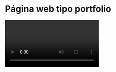 # Página web tipo portfolio

<video src=""/>

## Objetivo del proyecto

Mi proyecto implica crear una página web tipo portfolio que sea una réplica exacta del diseño de otra página portfolio que encontré en Dribble. Quiero asegurarme de que cada aspecto visual, desde la disposición de los elementos hasta los colores y efectos utilizados, sea idéntico al diseño original. Además, es crucial que mi página sea completamente responsive, adaptándose sin problemas a diferentes dispositivos como laptops, tablets y celulares. Mi objetivo es ofrecer una experiencia de usuario coherente y atractiva, manteniendo la fidelidad al diseño original en todos los aspectos.


Puedes ver el diseño original de la página <a href="https://dribbble.com/shots/24118939-Portfolio-Website">aquí</a>


>**Aclaración:**
>No utilizaré  responsive, por ahora. Por lo cual, la página actual, no podrá adaptarse a diferentes resoluciones de pantallas.

## Características de la página web

### Navegación Intuitiva:
El encabezado de la página presenta un menú que te guía a través de las diversas secciones, facilitando la navegación a lo largo de mi portfolio. Además, encontrarás botones prominentes para descargar mi currículum vitae, brindando acceso rápido a mi información profesional.

### Secciones Organizadas:
La página está estructurada en secciones o categorías que permiten una fácil ubicación de la información. Comenzando con una introducción personal en la primera sección, donde proporciono detalles sobre mí y una variedad de formas de contacto para conectarnos directamente.

### Exhibición de Habilidades y Experiencia:
En las siguientes secciones, destaco mis habilidades técnicas en la segunda sección, seguido de un desglose detallado de mi experiencia profesional en la tercera. Esto ofrece una visión completa de mis capacidades y logros hasta la fecha.

### Portafolio de Proyectos Destacados:
La cuarta sección alberga una colección de mis proyectos más destacados, presentados en orden cronológico inverso para mostrar mis habilidades en evolución. Cada proyecto se acompaña de una descripción detallada y enlaces pertinentes para explorar más a fondo.

### Acceso Rápido y Fácil:
Para garantizar una experiencia fluida, el pie de página ofrece un menú adicional que permite volver a acceder rápidamente a las secciones principales de la página. Además, encontrarás enlaces directos para comunicarte conmigo, lo que facilita iniciar una conversación o solicitar más información.

En resumen, mi página web de portfolio no solo exhibe mi trabajo y habilidades de manera efectiva, sino que también ofrece una experiencia de usuario intuitiva y completa, diseñada para satisfacer las necesidades de aquellos interesados en explorar mi perfil profesional.
***

## Visualización de la página web en vivo
Te invito a echar un vistazo a mi página web tipo portfolio <a href="https://ludmilaberto.github.io/Pagina-Tipo-Portfolio/">aquí</a>

***
## Tecnologías Utilizadas
- HTML
- CSS
- Control de Versiones: Git
- Herramientas de Desarrollo: Visual Studio Code


